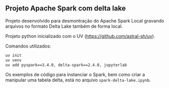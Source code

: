 ## Projeto Apache Spark com delta lake

Projeto desenvolvido para desmontração do Apache Spark Local gravando arquivos no formato Delta Lake também de forma local.

Projeto python inicializado com o UV (https://github.com/astral-sh/uv).

Comandos utilizados:

```bash copy
uv init
uv venv
uv add pyspark==3.4.0, delta-spark==2.4.0, jupyterlab
```

Os exemplos de código para instanciar o Spark, bem como criar a manipular uma tabela delta, está no arquivo `spark-delta-lake.ipynb`.
